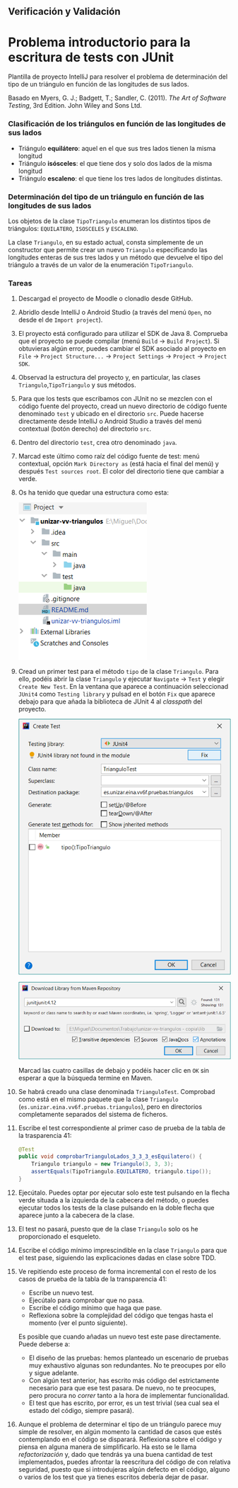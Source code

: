 ## Verificación y Validación
# Problema introductorio para la escritura de tests con JUnit

Plantilla de proyecto IntelliJ para resolver el problema de 
determinación del tipo de un triángulo en función de las
longitudes de sus lados.

Basado en Myers, G. J.; Badgett, T.; Sandler, C. (2011). 
_The Art of Software Testing_, 3rd Edition. John Wiley and Sons Ltd.


### Clasificación de los triángulos en función de las longitudes de sus lados

- Triángulo **equilátero**: aquel en el que sus tres lados tienen la misma longitud
- Triángulo **isósceles**: el que tiene dos y solo dos lados de la misma longitud
- Triángulo **escaleno**: el que tiene los tres lados de longitudes distintas.


### Determinación del tipo de un triángulo en función de las longitudes de sus lados

Los objetos de la clase `TipoTriangulo` enumeran los distintos
tipos de triángulos: `EQUILATERO`, `ISOSCELES` y `ESCALENO`.

La clase `Triangulo`, en su estado actual, consta simplemente de
un constructor que permite crear un nuevo `Triangulo` especificando
las longitudes enteras de sus tres lados y un método que devuelve el
tipo del triángulo a través de un valor de la enumeración 
`TipoTriangulo`. 


### Tareas

 1. Descargad el proyecto de Moodle o clonadlo desde GitHub.
 2. Abridlo desde IntelliJ o Android Studio (a través del menú `Open`, no desde el de `Import project`).
 2. El proyecto está configurado para utilizar el SDK de Java 8. Comprueba que el proyecto se puede compilar
    (menú `Build` → `Build Project`). Si obtuvieras algún error, puedes cambiar el SDK asociado al proyecto en
    `File` → `Project Structure...` → `Project Settings` → `Project` → `Project SDK`. 
 3. Observad la estructura del proyecto y, en particular, las clases `Triangulo`,`TipoTriangulo` y sus métodos.
 4. Para que los tests que escribamos con JUnit no se mezclen con el código fuente del proyecto,
    cread un nuevo directorio de código fuente denominado `test` y ubicado en el directorio `src`.
    Puede hacerse directamente desde IntelliJ o Android Studio a través del menú contextual (botón derecho) del
    directorio `src`.
 5. Dentro del directorio `test`, crea otro denominado `java`.
 6. Marcad este último como raíz del código fuente de test: menú contextual, opción `Mark Directory as` (está
    hacia el final del menú) y después `Test sources root`. El color del directorio tiene que cambiar a verde.
 7. Os ha tenido que quedar una estructura como esta:
 
    ![Estructura del proyecto](docs/project-structure.png)
 
 8. Cread un primer test para el método `tipo` de la clase `Triangulo`. Para ello, podéis abrir la clase
    `Triangulo` y ejecutar `Navigate` → `Test` y elegir `Create New Test`. En la ventana que aparece a continuación
	seleccionad `JUnit4` como `Testing library` y pulsad en el botón `Fix` que aparece debajo para que añada la
	biblioteca de JUnit 4 al _classpath_ del proyecto.
	
	![Diálogo de la creación del primer test](docs/create-test.png)
	
	![Descarga de JUnit 4 desde el repositorio de Maven](docs/downloading-junit4.png)
	
	Marcad las cuatro casillas de debajo y podéis hacer clic en `OK` sin esperar a que la búsqueda termine en Maven.
	
 9. Se habrá creado una clase denominada `TrianguloTest`. Comprobad como está en el mismo paquete que la clase 
    `Triangulo` (`es.unizar.eina.vv6f.pruebas.triangulos`), pero en directorios completamente separados del sistema
	de ficheros.
	
10. Escribe el test correspondiente al primer caso de prueba de la tabla de la trasparencia 41: 

	```java
    @Test
    public void comprobarTrianguloLados_3_3_3_esEquilatero() {
		Triangulo triangulo = new Triangulo(3, 3, 3);
		assertEquals(TipoTriangulo.EQUILATERO, triangulo.tipo());
	}
	```
11. Ejecútalo. Puedes optar por ejecutar solo este test pulsando en la flecha verde situada a la izquierda de la
    cabecera del método, o puedes ejecutar todos los tests de la clase pulsando en la doble flecha que aparece 
	junto a la cabecera de la clase.
	
12. El test no pasará, puesto que de la clase `Triangulo` solo os he proporcionado el esqueleto.

13. Escribe el código mínimo imprescindible en la clase `Triangulo` para que el test pase, siguiendo las explicaciones
    dadas en clase sobre TDD.

14. Ve repitiendo este proceso de forma incremental con el resto de los casos de prueba de la tabla de la
    transparencia 41:
	- Escribe un nuevo test.
	- Ejecútalo para comprobar que no pasa.
    - Escribe el código mínimo que haga que pase.
    - Reflexiona sobre la complejidad del código que tengas hasta el momento (ver el punto siguiente).

	Es posible que cuando añadas un nuevo test este pase directamente. Puede deberse a:
	- El diseño de las pruebas: hemos planteado un escenario de pruebas muy exhaustivo algunas son redundantes.
	  No te preocupes por ello y sigue adelante. 
	- Con algún test anterior, has escrito más código del estrictamente necesario para que ese test pasara. De
	  nuevo, no te preocupes, pero procura no _correr_ tanto a la hora de implementar funcionalidad.
	- El test que has escrito, por error, es un test trivial (sea cual sea el estado del código, siempre pasará).
	
15. Aunque el problema de determinar el tipo de un triángulo parece muy simple de resolver, en algún momento la
    cantidad de casos que estés contemplando en el código se disparará. Reflexiona sobre el código y piensa en
    alguna manera de simplificarlo. Ha esto se le llama _refactorización_ y, dado que tendrás ya una buena
    cantidad de test implementados, puedes afrontar la reescritura del código de con relativa seguridad, puesto
    que si introdujeras algún defecto en el código, alguno o varios de los test que ya tienes escritos debería
    dejar de pasar.
